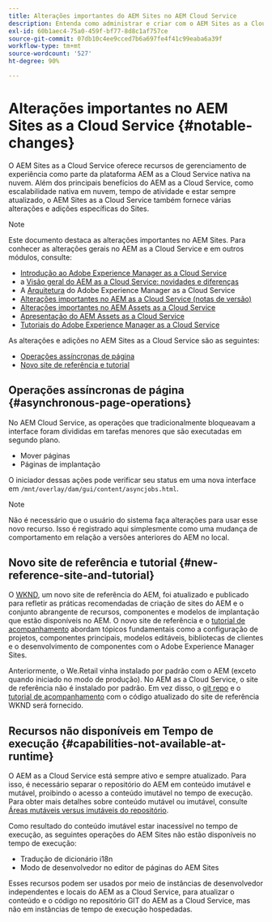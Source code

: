 ```yaml
---
title: Alterações importantes do AEM Sites no AEM Cloud Service
description: Entenda como administrar e criar com o AEM Sites as a Cloud Service e conheça as principais alterações no AEM Sites no AEM Cloud Service.
exl-id: 60b1aec4-75a0-459f-bf77-8d8c1af757ce
source-git-commit: 07db10c4ee9cced7b6a697fe4f41c99eaba6a39f
workflow-type: tm+mt
source-wordcount: '527'
ht-degree: 90%

---
```



# Alterações importantes no AEM Sites as a Cloud Service {#notable-changes}

O AEM Sites as a Cloud Service oferece recursos de gerenciamento de experiência como parte da plataforma AEM as a Cloud Service nativa na nuvem. Além dos principais benefícios do AEM as a Cloud Service, como escalabilidade nativa em nuvem, tempo de atividade e estar sempre atualizado, o AEM Sites as a Cloud Service também fornece várias alterações e adições específicas do Sites.

>[!NOTE]
>Este documento destaca as alterações importantes no AEM Sites. Para conhecer as alterações gerais no AEM as a Cloud Service e em outros módulos, consulte:
>
>* [Introdução ao Adobe Experience Manager as a Cloud Service](/help/overview/introduction.md)
>* a [Visão geral do AEM as a Cloud Service: novidades e diferenças](/help/overview/what-is-new-and-different.md)
>* A [Arquitetura](/help/overview/architecture.md) do Adobe Experience Manager as a Cloud Service
>* [Alterações importantes no AEM as a Cloud Service (notas de versão)](/help/release-notes/aem-cloud-changes.md)
>* [Alterações importantes no AEM Assets as a Cloud Service](/help/assets/assets-cloud-changes.md)
>* [Apresentação do AEM Assets as a Cloud Service](/help/assets/overview.md)
>* [Tutoriais do Adobe Experience Manager as a Cloud Service](https://experienceleague.adobe.com/docs/experience-manager-learn/cloud-service/overview.html?lang=pt-BR)

As alterações e adições no AEM Sites as a Cloud Service são as seguintes:

* [Operações assíncronas de página](#asynchronous-page-operations)
* [Novo site de referência e tutorial](#new-reference-site-and-tutorial)

## Operações assíncronas de página {#asynchronous-page-operations}

No AEM Cloud Service, as operações que tradicionalmente bloqueavam a interface foram divididas em tarefas menores que são executadas em segundo plano.

* Mover páginas
* Páginas de implantação

O iniciador dessas ações pode verificar seu status em uma nova interface em `/mnt/overlay/dam/gui/content/asyncjobs.html`.

>[!NOTE]
>
>Não é necessário que o usuário do sistema faça alterações para usar esse novo recurso. Isso é registrado aqui simplesmente como uma mudança de comportamento em relação a versões anteriores do AEM no local.

## Novo site de referência e tutorial {#new-reference-site-and-tutorial}

O [WKND](https://wknd.site/), um novo site de referência do AEM, foi atualizado e publicado para refletir as práticas recomendadas de criação de sites do AEM e o conjunto abrangente de recursos, componentes e modelos de implantação que estão disponíveis no AEM. O novo site de referência e o [tutorial de acompanhamento](https://experienceleague.adobe.com/docs/experience-manager-learn/getting-started-wknd-tutorial-develop/overview.html?lang=pt-BR) abordam tópicos fundamentais como a configuração de projetos, componentes principais, modelos editáveis, bibliotecas de clientes e o desenvolvimento de componentes com o Adobe Experience Manager Sites.

Anteriormente, o We.Retail vinha instalado por padrão com o AEM (exceto quando iniciado no modo de produção). No AEM as a Cloud Service, o site de referência não é instalado por padrão. Em vez disso, o [git repo](https://github.com/adobe/aem-guides-wknd/) e o [tutorial de acompanhamento](https://experienceleague.adobe.com/docs/experience-manager-learn/getting-started-wknd-tutorial-develop/overview.html?lang=pt-BR) com o código atualizado do site de referência WKND será fornecido.

## Recursos não disponíveis em Tempo de execução {#capabilities-not-available-at-runtime}

O AEM as a Cloud Service está sempre ativo e sempre atualizado. Para isso, é necessário separar o repositório do AEM em conteúdo imutável e mutável, proibindo o acesso a conteúdo imutável no tempo de execução. Para obter mais detalhes sobre conteúdo mutável ou imutável, consulte [Áreas mutáveis versus imutáveis do repositório](/help/implementing/developing/introduction/aem-project-content-package-structure.md#mutable-vs-immutable).

Como resultado do conteúdo imutável estar inacessível no tempo de execução, as seguintes operações do AEM Sites não estão disponíveis no tempo de execução:

* Tradução de dicionário i18n
* Modo de desenvolvedor no editor de páginas do AEM Sites

Esses recursos podem ser usados por meio de instâncias de desenvolvedor independentes e locais do AEM as a Cloud Service, para atualizar o conteúdo e o código no repositório GIT do AEM as a Cloud Service, mas não em instâncias de tempo de execução hospedadas.
